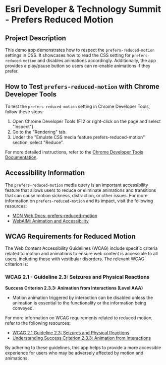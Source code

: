 # Esri Developer & Technology Summit - Prefers Reduced Motion

## Project Description

This demo app demonstrates how to respect the `prefers-reduced-motion` settings in CSS. It showcases how to read the CSS setting for `prefers-reduced-motion` and disables animations accordingly. Additionally, the app provides a play/pause button so users can re-enable animations if they prefer.

## How to Test `prefers-reduced-motion` with Chrome Developer Tools

To test the `prefers-reduced-motion` setting in Chrome Developer Tools, follow these steps:

1. Open Chrome Developer Tools (F12 or right-click on the page and select "Inspect").
2. Go to the "Rendering" tab.
3. Under the "Emulate CSS media feature prefers-reduced-motion" section, select "Reduce".

For more detailed instructions, refer to the [Chrome Developer Tools Documentation](https://developer.chrome.com/docs/devtools/).

## Accessibility Information

The `prefers-reduced-motion` media query is an important accessibility feature that allows users to reduce or eliminate animations and transitions that can cause motion sickness, distraction, or other issues. For more information on `prefers-reduced-motion` and its impact, visit the following resources:

- [MDN Web Docs: prefers-reduced-motion](https://developer.mozilla.org/en-US/docs/Web/CSS/@media/prefers-reduced-motion)
- [WebAIM: Animation and Accessibility](https://webaim.org/techniques/css/#animation)

## WCAG Requirements for Reduced Motion

The Web Content Accessibility Guidelines (WCAG) include specific criteria related to motion and animations to ensure web content is accessible to all users, including those with vestibular disorders. The relevant WCAG criterion is:

### WCAG 2.1 - Guideline 2.3: Seizures and Physical Reactions

**Success Criterion 2.3.3: Animation from Interactions (Level AAA)**

- Motion animation triggered by interaction can be disabled unless the animation is essential to the functionality or the information being conveyed.

For more information on WCAG requirements related to reduced motion, refer to the following resources:

- [WCAG 2.1 Guideline 2.3: Seizures and Physical Reactions](https://www.w3.org/WAI/WCAG21/quickref/#seizures-and-physical-reactions)
- [Understanding Success Criterion 2.3.3: Animation from Interactions](https://www.w3.org/WAI/WCAG21/Understanding/animation-from-interactions.html)

By adhering to these guidelines, this app helps to provide a more accessible experience for users who may be adversely affected by motion and animations.
